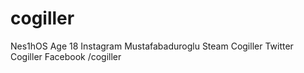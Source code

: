 # cogiller
Nes1hOS
Age 18 
Instagram Mustafabaduroglu
Steam Cogiller
Twitter Cogiller
Facebook /cogiller
